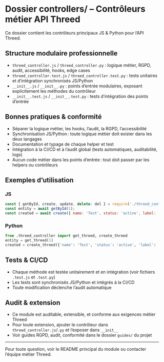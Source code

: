 # Dossier controllers/ – Contrôleurs métier API Threed

Ce dossier contient les contrôleurs principaux JS & Python pour l’API Threed.

## Structure modulaire professionnelle
- `threed_controller.js` / `threed_controller.py` : logique métier, RGPD, audit, accessibilité, hooks, edge cases
- `threed_controller.test.js` / `threed_controller.test.py` : tests unitaires et d’intégration synchronisés JS/Python
- `__init__.js` / `__init__.py` : points d’entrée modulaires, exposant explicitement les méthodes du contrôleur
- `__init__.test.js` / `__init__.test.py` : tests d’intégration des points d’entrée

## Bonnes pratiques & conformité
- Séparer la logique métier, les hooks, l’audit, la RGPD, l’accessibilité
- Synchronisation JS/Python : toute logique métier doit exister dans les deux langages
- Documentation et typage de chaque helper et test
- Intégration à la CI/CD et à l’audit global (tests automatiques, auditabilité, logs)
- Aucun code métier dans les points d’entrée : tout doit passer par les helpers ou contrôleurs

## Exemples d’utilisation

### JS
```js
const { getById, create, update, delete: del } = require('./threed_controller');
const entity = await getById(1);
const created = await create({ name: 'Test', status: 'active', label: 'Test' });
```

### Python
```python
from .threed_controller import get_threed, create_threed
entity = get_threed(1)
created = create_threed({'name': 'Test', 'status': 'active', 'label': 'Test'})
```

## Tests & CI/CD
- Chaque méthode est testée unitairement et en intégration (voir fichiers `.test.js` et `.test.py`)
- Les tests sont synchronisés JS/Python et intégrés à la CI/CD
- Toute modification déclenche l’audit automatique

## Audit & extension
- Ce module est auditable, extensible, et conforme aux exigences métier Threed
- Pour toute extension, ajouter le contrôleur dans `threed_controller.js`/`.py` et l’exposer dans `__init__`
- Voir guides RGPD, audit, conformité dans le dossier `guides/` du projet

---
Pour toute question, voir le README principal du module ou contacter l’équipe métier Threed.
